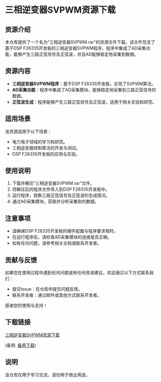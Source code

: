 # 三相逆变器SVPWM资源下载

## 资源介绍

本仓库提供了一个名为“三相逆变器SVPWM.rar”的资源文件下载。该文件包含了基于DSP F28335开发板的三相逆变器SVPWM程序，程序中集成了AD采集功能，能够产生三路正弦信号及正弦波，并且AD能够稳定地采集到数据。

## 资源内容

- **三相逆变器SVPWM程序**：基于DSP F28335开发板，实现了SVPWM算法。
- **AD采集功能**：程序中集成了AD采集模块，能够稳定地采集到三路正弦信号的数据。
- **正弦波生成**：程序能够产生三路正弦信号及正弦波，适用于相关实验和研究。

## 适用场景

该资源适用于以下场景：

- 电力电子领域的学习和研究。
- 三相逆变器控制算法的开发与测试。
- DSP F28335开发板的应用与实验。

## 使用说明

1. 下载并解压“三相逆变器SVPWM.rar”文件。
2. 将解压后的程序文件导入到DSP F28335开发板中。
3. 运行程序，观察三路正弦信号及正弦波的生成情况。
4. 通过AD采集模块，获取并分析采集到的数据。

## 注意事项

- 请确保DSP F28335开发板的硬件配置与程序要求相符。
- 在运行程序前，请检查AD采集模块的连接是否正确。
- 如有任何问题，请参考相关文档或联系开发者。

## 贡献与反馈

如果您在使用过程中遇到任何问题或有任何改进建议，欢迎通过以下方式联系我们：

- 提交Issue：在仓库中提交问题反馈。
- 联系开发者：通过邮件或其他方式联系开发者。

感谢您的使用与支持！

## 下载链接
[三相逆变器SVPWM资源下载](https://pan.quark.cn/s/4c1d757c56bf) 

(备用: [备用下载](https://pan.baidu.com/s/1xwCD9u3MIptcSOJDimVVPg?pwd=1234))

## 说明

该仓库仅用于学习交流，请勿用于商业用途。
